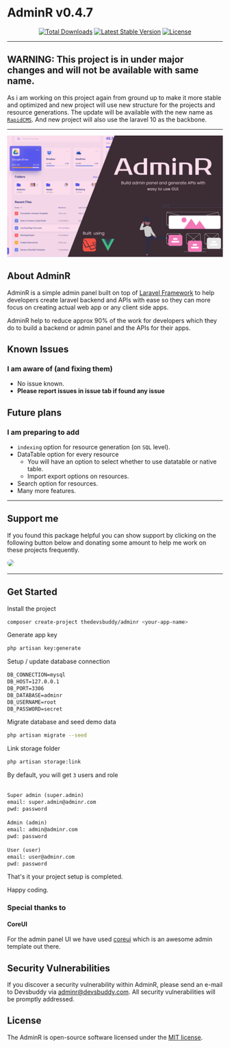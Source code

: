 # AdminR v0.4.7

<p align="center">
<a href="https://packagist.org/packages/thedevsbuddy/adminr"><img src="https://img.shields.io/packagist/dt/thedevsbuddy/adminr" alt="Total Downloads"></a>
<a href="https://packagist.org/packages/thedevsbuddy/adminr"><img src="https://img.shields.io/packagist/v/thedevsbuddy/adminr" alt="Latest Stable Version"></a>
<a href="https://packagist.org/packages/thedevsbuddy/adminr"><img src="https://img.shields.io/packagist/l/thedevsbuddy/adminr" alt="License"></a>
</p>

---

## WARNING: This project is in under major changes and will not be available with same name.

As i am working on this project again from ground up to make it more stable and optimized and new project will use new structure for the projects and resource generations. The update will be available with the new name as [`RapidCMS`](https://github.com/thedevsbuddy/rapid-cms). And new project will also use the laravel 10 as the backbone.

---

![AdminR](./public/screenshots/AdminR.svg)

## About AdminR

AdminR is a simple admin panel built on top of [Laravel Framework](https://laravel.com) to help developers create laravel backend and APIs with ease so they can more focus on creating actual web app or any client side apps.

AdminR help to reduce approx 90% of the work for developers which they do to build a backend or admin panel and the APIs for their apps.

## Known Issues

### I am aware of (and fixing them)

-   No issue known.
-   **Please report issues in issue tab if found any issue**

## Future plans

### I am preparing to add

-   `indexing` option for resource generation (on `SQL` level).
-   DataTable option for every resource
    -   You will have an option to select whether to use datatable or native table.
    -   Import export options on resources.
-   Search option for resources.
-   Many more features.

---

## Support me

If you found this package helpful you can show support by clicking on the following button below and donating some amount to help me work on these projects frequently.

<a href="https://www.buymeacoffee.com/iamspydey" target="_blank">
    <img src="https://www.buymeacoffee.com/assets/img/guidelines/download-assets-2.svg" style="height: 45px; border-radius: 12px"/>
</a>

---

## Get Started

Install the project

```bash
composer create-project thedevsbuddy/adminr <your-app-name>
```

Generate app key

```bash
php artisan key:generate
```

Setup / update database connection

```env
DB_CONNECTION=mysql
DB_HOST=127.0.0.1
DB_PORT=3306
DB_DATABASE=adminr
DB_USERNAME=root
DB_PASSWORD=secret
```

Migrate database and seed demo data

```bash
php artisan migrate --seed
```

Link storage folder

```bash
php artisan storage:link
```

By default, you will get `3` users and role

```text

Super admin (super.admin)
email: super.admin@adminr.com
pwd: password

Admin (admin)
email: admin@adminr.com
pwd: password

User (user)
email: user@adminr.com
pwd: password
```

That's it your project setup is completed.

Happy coding.

### Special thanks to

#### CoreUI

For the admin panel UI we have used [coreui](https://coreui.io) which is an awesome admin template out there.

## Security Vulnerabilities

If you discover a security vulnerability within AdminR, please send an e-mail to Devsbuddy via [adminr@devsbuddy.com](mailto:adminr@devsbuddy.com). All security vulnerabilities will be promptly addressed.

## License

The AdminR is open-source software licensed under the [MIT license](https://opensource.org/licenses/MIT).
